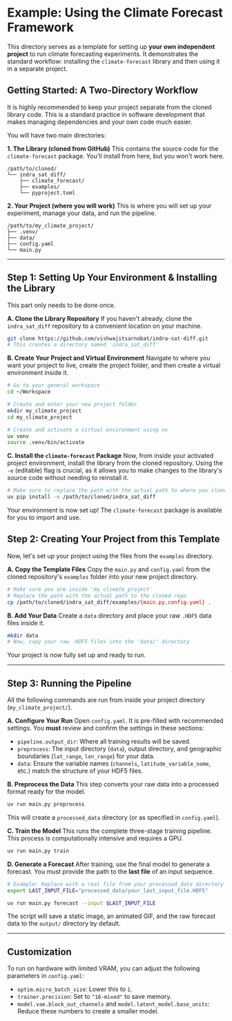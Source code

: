 # Example: Using the Climate Forecast Framework

This directory serves as a template for setting up **your own independent project** to run climate forecasting experiments. It demonstrates the standard workflow: installing the `climate-forecast` library and then using it in a separate project.

## Getting Started: A Two-Directory Workflow

It is highly recommended to keep your project separate from the cloned library code. This is a standard practice in software development that makes managing dependencies and your own code much easier.

You will have two main directories:

**1. The Library (cloned from GitHub)**
This contains the source code for the `climate-forecast` package. You'll install from here, but you won't work here.
```
/path/to/cloned/
└── indra_sat_diff/
    ├── climate_forecast/
    ├── examples/
    └── pyproject.toml
```

**2. Your Project (where you will work)**
This is where you will set up your experiment, manage your data, and run the pipeline.
```
/path/to/my_climate_project/
├── .venv/
├── data/
├── config.yaml
└── main.py
```

---

## Step 1: Setting Up Your Environment & Installing the Library

This part only needs to be done once.

**A. Clone the Library Repository**
If you haven't already, clone the `indra_sat_diff` repository to a convenient location on your machine.

```bash
git clone https://github.com/vishwajitsarnobat/indra-sat-diff.git
# This creates a directory named 'indra_sat_diff'
```

**B. Create Your Project and Virtual Environment**
Navigate to where you want your project to live, create the project folder, and then create a virtual environment inside it.

```bash
# Go to your general workspace
cd ~/Workspace

# Create and enter your new project folder
mkdir my_climate_project
cd my_climate_project

# Create and activate a virtual environment using uv
uv venv
source .venv/bin/activate
```

**C. Install the `climate-forecast` Package**
Now, from inside your activated project environment, install the library from the cloned repository. Using the `-e` (editable) flag is crucial, as it allows you to make changes to the library's source code without needing to reinstall it.

```bash
# Make sure to replace the path with the actual path to where you cloned the repo
uv pip install -e /path/to/cloned/indra_sat_diff
```

Your environment is now set up! The `climate-forecast` package is available for you to import and use.

## Step 2: Creating Your Project from this Template

Now, let's set up your project using the files from the `examples` directory.

**A. Copy the Template Files**
Copy the `main.py` and `config.yaml` from the cloned repository's `examples` folder into your new project directory.

```bash
# Make sure you are inside 'my_climate_project'
# Replace the path with the actual path to the cloned repo
cp /path/to/cloned/indra_sat_diff/examples/{main.py,config.yaml} .
```

**B. Add Your Data**
Create a `data` directory and place your raw `.HDF5` data files inside it.

```bash
mkdir data
# Now, copy your raw .HDF5 files into the 'data/' directory
```

Your project is now fully set up and ready to run.

---

## Step 3: Running the Pipeline

All the following commands are run from inside your project directory (`my_climate_project/`).

**A. Configure Your Run**
Open `config.yaml`. It is pre-filled with recommended settings. You **must** review and confirm the settings in these sections:
-   `pipeline.output_dir`: Where all training results will be saved.
-   `preprocess`: The input directory (`data`), output directory, and geographic boundaries (`lat_range`, `lon_range`) for your data.
-   `data`: Ensure the variable names (`channels`, `latitude_variable_name`, etc.) match the structure of your HDF5 files.

**B. Preprocess the Data**
This step converts your raw data into a processed format ready for the model.

```bash
uv run main.py preprocess
```

This will create a `processed_data` directory (or as specified in `config.yaml`).

**C. Train the Model**
This runs the complete three-stage training pipeline. This process is computationally intensive and requires a GPU.

```bash
uv run main.py train
```

**D. Generate a Forecast**
After training, use the final model to generate a forecast. You must provide the path to the **last file** of an input sequence.

```bash
# Example: Replace with a real file from your processed_data directory
export LAST_INPUT_FILE="processed_data/your_last_input_file.HDF5"

uv run main.py forecast --input $LAST_INPUT_FILE
```
The script will save a static image, an animated GIF, and the raw forecast data to the `output/` directory by default.

---
## Customization

To run on hardware with limited VRAM, you can adjust the following parameters in `config.yaml`:

-   `optim.micro_batch_size`: Lower this to `1`.
-   `trainer.precision`: Set to `"16-mixed"` to save memory.
-   `model.vae.block_out_channels` and `model.latent_model.base_units`: Reduce these numbers to create a smaller model.